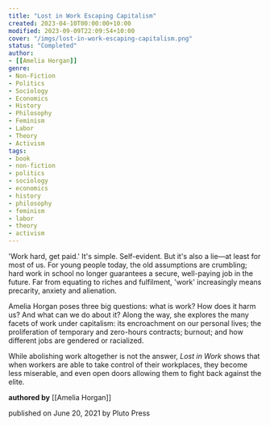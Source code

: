 ```yaml
---
title: "Lost in Work Escaping Capitalism"
created: 2023-04-10T00:00:00+10:00
modified: 2023-09-09T22:09:54+10:00
cover: "/imgs/lost-in-work-escaping-capitalism.png"
status: "Completed"
author:
- [[Amelia Horgan]]
genre:
- Non-Fiction 
- Politics  
- Sociology 
- Economics 
- History 
- Philosophy 
- Feminism 
- Labor 
- Theory 
- Activism
tags:
- book
- non-fiction 
- politics  
- sociology 
- economics 
- history 
- philosophy 
- feminism 
- labor 
- theory 
- activism
---
```


'Work hard, get paid.' It's simple. Self-evident. But it's also a lie—at least for most of us. For young people today, the old assumptions are crumbling; hard work in school no longer guarantees a secure, well-paying job in the future. Far from equating to riches and fulfilment, 'work' increasingly means precarity, anxiety and alienation.  
  
Amelia Horgan poses three big questions: what is work? How does it harm us? And what can we do about it? Along the way, she explores the many facets of work under capitalism: its encroachment on our personal lives; the proliferation of temporary and zero-hours contracts; burnout; and how different jobs are gendered or racialized.  
  
While abolishing work altogether is not the answer, _Lost in Work_ shows that when workers are able to take control of their workplaces, they become less miserable, and even open doors allowing them to fight back against the elite.

**authored by** [[Amelia Horgan]]

published on June 20, 2021 by Pluto Press